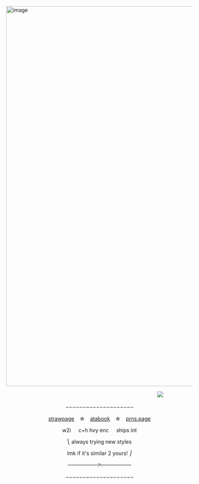 <img width="1024" height="1024" alt="image" src="https://github.com/user-attachments/assets/ec3afdb0-c540-427e-8540-a1f35e91b6ee" />

















⠀ ⠀ ⠀ ⠀ ⠀ ⠀ ⠀ ⠀ ⠀ ⠀ ⠀ ⠀ ⠀ ⠀ ⠀ ⠀ ⠀ ⠀ ⠀ ⠀ ⠀ ⠀ ⠀ ⠀ ⠀ ⠀ ⠀ ⠀ ⠀![](https://komarev.com/ghpvc/?username=cemetery-girl&color=000000&style=plastic&label=clickbaited+⚠︎)



<p align="center">
  ⌢⌢⌢⌢⌢⌢⌢⌢⌢⌢⌢⌢⌢⌢⌢⌢⌢⌢⌢⌢
</p>

<p align="center">
  <a href=https://cemetery-girl.straw.page/>strawpage</a>⠀ ☆⠀ <a href=https://vixxie.atabook.org/>atabook</a>⠀ ☆⠀ <a href=https://en.pronouns.page/@tuxkitty>prns.page</a>
</p>

<p align="center">
  w2i⠀⠀c+h hvy enc⠀⠀ships int
</p>
<p align="center">
  ⎝ always trying new styles
</p>
<p align="center">
  lmk if it's similar 2 yours! ⎠
</p>

<p align="center">
  ────────୨ৎ────────
</p>

<p align="center">
  ⌣⌣⌣⌣⌣⌣⌣⌣⌣⌣⌣⌣⌣⌣⌣⌣⌣⌣⌣⌣
</p>

